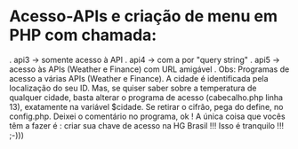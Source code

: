 # Acesso-APIs e criação de menu em PHP com chamada:
. api3 -> somente acesso à API
. api4 -> com a por "query string" 
. api5 -> acesso às APIs (Weather e Finance) com URL amigável
. Obs:  Programas de acesso a várias APIs (Weather e Finance). A cidade é identificada pela localização do seu ID. Mas, se quiser saber sobre a temperatura de qualquer cidade, basta alterar o programa de acesso (cabecalho.php linha 13), exatamente na variável $cidade. Se retirar o cifrão, pega do define, no config.php.  Deixei o comentário no programa, ok !
A única coisa que vocês têm a fazer é : criar sua chave de acesso na HG Brasil !!! Isso é tranquilo !!! ;-)))
